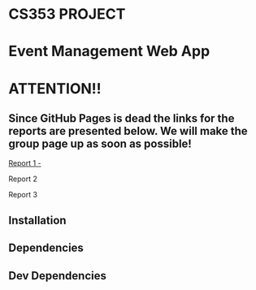 # CS353 PROJECT 
# Event Management Web App

# ATTENTION!!
## Since GitHub Pages is dead the links for the reports are presented below. We will make the group page up as soon as possible!

[Report 1 - ](www.google.com "Google")

Report 2

Report 3

## Installation

## Dependencies

## Dev Dependencies
